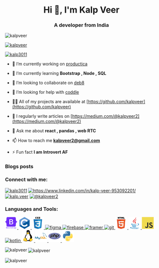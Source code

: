 <h1 align="center">Hi 👋, I'm Kalp Veer</h1>
<h3 align="center">A developer from India</h3>

<p align="left"> <img src="https://komarev.com/ghpvc/?username=kalpveer&label=Profile%20views&color=0e75b6&style=flat" alt="kalpveer" /> </p>

<p align="left"> <a href="https://github.com/ryo-ma/github-profile-trophy"><img src="https://github-profile-trophy.vercel.app/?username=kalpveer" alt="kalpveer" /></a> </p>

<p align="left"> <a href="https://twitter.com/kalp3011" target="blank"><img src="https://img.shields.io/twitter/follow/kalp3011?logo=twitter&style=for-the-badge" alt="kalp3011" /></a> </p>

- 🔭 I’m currently working on [productica](https://productica.vercel.app)

- 🌱 I’m currently learning **Bootstrap , Node , SQL**

- 👯 I’m looking to collaborate on [deb8](https://kalpveer.github.io/Deb8/)

- 🤝 I’m looking for help with [coddle](coddle.tech)

- 👨‍💻 All of my projects are available at [https://github.com/kalpveer](https://github.com/kalpveer)

- 📝 I regularly write articles on [https://medium.com/@kalpveer2](https://medium.com/@kalpveer2)

- 💬 Ask me about **react , pandas , web RTC**

- 📫 How to reach me **kalpveer2@gmail.com**

- ⚡ Fun fact **I am Introvert AF**

### Blogs posts
<!-- BLOG-POST-LIST:START -->
<!-- BLOG-POST-LIST:END -->

<h3 align="left">Connect with me:</h3>
<p align="left">
<a href="https://twitter.com/kalp3011" target="blank"><img align="center" src="https://raw.githubusercontent.com/rahuldkjain/github-profile-readme-generator/master/src/images/icons/Social/twitter.svg" alt="kalp3011" height="30" width="40" /></a>
<a href="https://linkedin.com/in/https://www.linkedin.com/in/kalp-veer-953092201/" target="blank"><img align="center" src="https://raw.githubusercontent.com/rahuldkjain/github-profile-readme-generator/master/src/images/icons/Social/linked-in-alt.svg" alt="https://www.linkedin.com/in/kalp-veer-953092201/" height="30" width="40" /></a>
<a href="https://instagram.com/kalp.veer" target="blank"><img align="center" src="https://raw.githubusercontent.com/rahuldkjain/github-profile-readme-generator/master/src/images/icons/Social/instagram.svg" alt="kalp.veer" height="30" width="40" /></a>
<a href="https://medium.com/@kalpveer2" target="blank"><img align="center" src="https://raw.githubusercontent.com/rahuldkjain/github-profile-readme-generator/master/src/images/icons/Social/medium.svg" alt="@kalpveer2" height="30" width="40" /></a>
</p>

<h3 align="left">Languages and Tools:</h3>
<p align="left"> <a href="https://getbootstrap.com" target="_blank" rel="noreferrer"> <img src="https://raw.githubusercontent.com/devicons/devicon/master/icons/bootstrap/bootstrap-plain-wordmark.svg" alt="bootstrap" width="40" height="40"/> </a> <a href="https://www.cprogramming.com/" target="_blank" rel="noreferrer"> <img src="https://raw.githubusercontent.com/devicons/devicon/master/icons/c/c-original.svg" alt="c" width="40" height="40"/> </a> <a href="https://www.w3schools.com/css/" target="_blank" rel="noreferrer"> <img src="https://raw.githubusercontent.com/devicons/devicon/master/icons/css3/css3-original-wordmark.svg" alt="css3" width="40" height="40"/> </a> <a href="https://www.figma.com/" target="_blank" rel="noreferrer"> <img src="https://www.vectorlogo.zone/logos/figma/figma-icon.svg" alt="figma" width="40" height="40"/> </a> <a href="https://firebase.google.com/" target="_blank" rel="noreferrer"> <img src="https://www.vectorlogo.zone/logos/firebase/firebase-icon.svg" alt="firebase" width="40" height="40"/> </a> <a href="https://www.framer.com/" target="_blank" rel="noreferrer"> <img src="https://www.vectorlogo.zone/logos/framer/framer-icon.svg" alt="framer" width="40" height="40"/> </a> <a href="https://git-scm.com/" target="_blank" rel="noreferrer"> <img src="https://www.vectorlogo.zone/logos/git-scm/git-scm-icon.svg" alt="git" width="40" height="40"/> </a> <a href="https://www.w3.org/html/" target="_blank" rel="noreferrer"> <img src="https://raw.githubusercontent.com/devicons/devicon/master/icons/html5/html5-original-wordmark.svg" alt="html5" width="40" height="40"/> </a> <a href="https://www.java.com" target="_blank" rel="noreferrer"> <img src="https://raw.githubusercontent.com/devicons/devicon/master/icons/java/java-original.svg" alt="java" width="40" height="40"/> </a> <a href="https://developer.mozilla.org/en-US/docs/Web/JavaScript" target="_blank" rel="noreferrer"> <img src="https://raw.githubusercontent.com/devicons/devicon/master/icons/javascript/javascript-original.svg" alt="javascript" width="40" height="40"/> </a> <a href="https://kotlinlang.org" target="_blank" rel="noreferrer"> <img src="https://www.vectorlogo.zone/logos/kotlinlang/kotlinlang-icon.svg" alt="kotlin" width="40" height="40"/> </a> <a href="https://www.linux.org/" target="_blank" rel="noreferrer"> <img src="https://raw.githubusercontent.com/devicons/devicon/master/icons/linux/linux-original.svg" alt="linux" width="40" height="40"/> </a> <a href="https://www.mysql.com/" target="_blank" rel="noreferrer"> <img src="https://raw.githubusercontent.com/devicons/devicon/master/icons/mysql/mysql-original-wordmark.svg" alt="mysql" width="40" height="40"/> </a> <a href="https://www.php.net" target="_blank" rel="noreferrer"> <img src="https://raw.githubusercontent.com/devicons/devicon/master/icons/php/php-original.svg" alt="php" width="40" height="40"/> </a> <a href="https://www.python.org" target="_blank" rel="noreferrer"> <img src="https://raw.githubusercontent.com/devicons/devicon/master/icons/python/python-original.svg" alt="python" width="40" height="40"/> </a> </p>

<p><img align="left" src="https://github-readme-stats.vercel.app/api/top-langs?username=kalpveer&show_icons=true&locale=en&layout=compact" alt="kalpveer" /></p>

<p>&nbsp;<img align="center" src="https://github-readme-stats.vercel.app/api?username=kalpveer&show_icons=true&locale=en" alt="kalpveer" /></p>

<p><img align="center" src="https://github-readme-streak-stats.herokuapp.com/?user=kalpveer&" alt="kalpveer" /></p>
